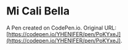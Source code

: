# Mi Cali Bella

A Pen created on CodePen.io. Original URL: [https://codepen.io/YHENIFER/pen/PoKYxeJ](https://codepen.io/YHENIFER/pen/PoKYxeJ).


